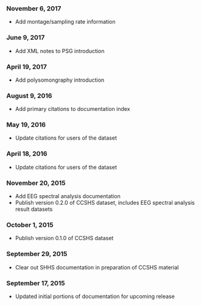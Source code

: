 ### November 6, 2017

- Add montage/sampling rate information

### June 9, 2017

- Add XML notes to PSG introduction

### April 19, 2017

- Add polysomongraphy introduction

### August 9, 2016

- Add primary citations to documentation index

### May 19, 2016

- Update citations for users of the dataset

### April 18, 2016

- Update citations for users of the dataset

### November 20, 2015

- Add EEG spectral analysis documentation
- Publish version 0.2.0 of CCSHS dataset, includes EEG spectral analysis result datasets

### October 1, 2015

- Publish version 0.1.0 of CCSHS dataset

### September 29, 2015

- Clear out SHHS documentation in preparation of CCSHS material

### September 17, 2015

- Updated initial portions of documentation for upcoming release
